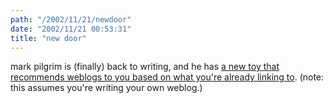 ```yaml
---
path: "/2002/11/21/newdoor" 
date: "2002/11/21 00:53:31" 
title: "new door" 
---
```

mark pilgrim is (finally) back to writing, and he has <a href="http://diveintomark.org/newdoor/">a new toy that recommends weblogs to you based on what you're already linking to</a>. (note: this assumes you're writing your own weblog.)